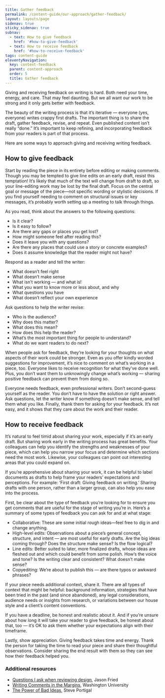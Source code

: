 ```yaml
---
title: Gather feedback
permalink: /content-guide/our-approach/gather-feedback/
layout: layouts/page
sidenav: true
sticky_sidenav: true
subnav:
  - text: How to give feedback
    href: '#how-to-give-feedback'
  - text: How to receive feedback
    href: '#how-to-receive-feedback'
tags: content-guide
eleventyNavigation:
  key: content-feedback
  parent: content-approach
  order: 5
  title: Gather feedback
---
```


Giving and receiving feedback on writing is hard. Both need your time, energy, and care. That may feel daunting. But we all want our work to be strong and it only gets better with feedback.

The beauty of the writing process is that it’s iterative — everyone (yes, everyone) writes crappy first drafts. The important thing is to share the draft, gather feedback, revise, and repeat. Even published content isn’t really “done.” It’s important to keep refining, and incorporating feedback from your readers is part of that process.

Here are some ways to approach giving and receiving writing feedback.

## How to give feedback

Start by reading the piece in its entirety before editing or making comments. Though you may be tempted to give line edits on an early draft, resist this temptation! It’s likely that much of the text will change from draft to draft, so your line-editing work may be lost by the final draft. Focus on the central goal or message of the piece—not specific wording or stylistic decisions. If you find yourself needing to comment on structural issues or key messages, it’s probably worth setting up a meeting to talk through things.

As you read, think about the answers to the following questions:

* Is it clear?
* Is it easy to follow?
* Are there any gaps or places you get lost?
* How might someone feel after reading this?
* Does it leave you with any questions?
* Are there any places that could use a story or concrete examples?
* Does it assume knowledge that the reader might not have?

Respond as a reader and tell the writer:

* What doesn’t feel right
* What doesn’t make sense
* What isn’t working — and what is!
* What you want to know more or less about, and why
* What questions you have
* What doesn’t reflect your own experience

Ask questions to help the writer revise:

* Who is the audience?
* Why does this matter?
* What does this mean?
* How does this help the reader?
* What’s the most important thing for people to understand?
* What do we want readers to do next?

When people ask for feedback, they’re looking for your thoughts on what aspects of their work could be stronger. Even as you offer kindly worded suggestions for improvement, it’s nice to comment on what’s working in a piece, too. Everyone likes to receive recognition for what they’ve done well. Plus, you don’t want them to unknowingly change what’s working — sharing positive feedback can prevent them from doing so.

Everyone needs feedback, even professional writers. Don’t second-guess yourself as the reader. You don’t have to have the solution or right answer. Ask questions, let the writer know if something doesn’t make sense, and tell them what you like. Finally, thank them for asking for your feedback. It’s not easy, and it shows that they care about the work and their reader.

## How to receive feedback

It’s natural to feel timid about sharing your work, especially if it’s an early draft. But sharing work early in the writing process has great benefits. Your colleagues can help you identify the strengths and weaknesses of your piece, which can help you narrow your focus and determine which sections need the most work. Likewise, your colleagues can point out interesting areas that you could expand on.

If you’re apprehensive about sharing your work, it can be helpful to label documents as drafts to help frame your readers’ expectations and perceptions. For example: ‘First draft: Giving feedback on writing.’ Sharing drafts with one person, rather than a larger group, can also help you ease into the process.

First, be clear about the type of feedback you’re looking for to ensure you get comments that are useful for the stage of writing you’re in. Here’s a summary of some types of feedback you can ask for and at what stage:

* Collaborative: These are some initial rough ideas—feel free to dig in and change anything.
* High-level edits:  Observations about a piece’s general concept, structure, and intent — are most useful for early drafts. Are the big ideas coming through? Does the structure make sense? Is the flow logical?
* Line edits: Better suited to later, more finalized drafts, whose ideas are fleshed out and which could benefit from some polish. How’s the voice and tone? Is the writing clear and consistent? What doesn’t make sense?
* Copyediting: We’re about to publish this — are there typos or awkward phrases?

If your piece needs additional context, share it. There are all types of context that might be helpful: background information, strategies that have been tried in the past (and since abandoned), any legal considerations, audience needs or insights from research, or variations between our house style and a client’s content conventions.

If you have a deadline, be honest and realistic about it. And if you’re unsure about how long it will take your reader to give feedback, be honest about that, too — it’s OK to ask them whether your expectations align with their timeframe.

Lastly, show appreciation. Giving feedback takes time and energy. Thank the person for taking the time to read your piece and share their thoughtful observations. Consider sharing the end result with them so they can see how their feedback helped you.

### Additional resources

- [Questions I ask when reviewing design](https://signalvnoise.com/posts/3024-questions-i-ask-when-reviewing-a-design), Jason Fried
- [Writing Comments in the Margins](https://ctl.wustl.edu/resources/commenting-on-student-writing/#margins), Washington University
- [The Power of Bad Ideas](http://www.core77.com/posts/22446/the-power-of-bad-ideas-22446), Steve Portigal
